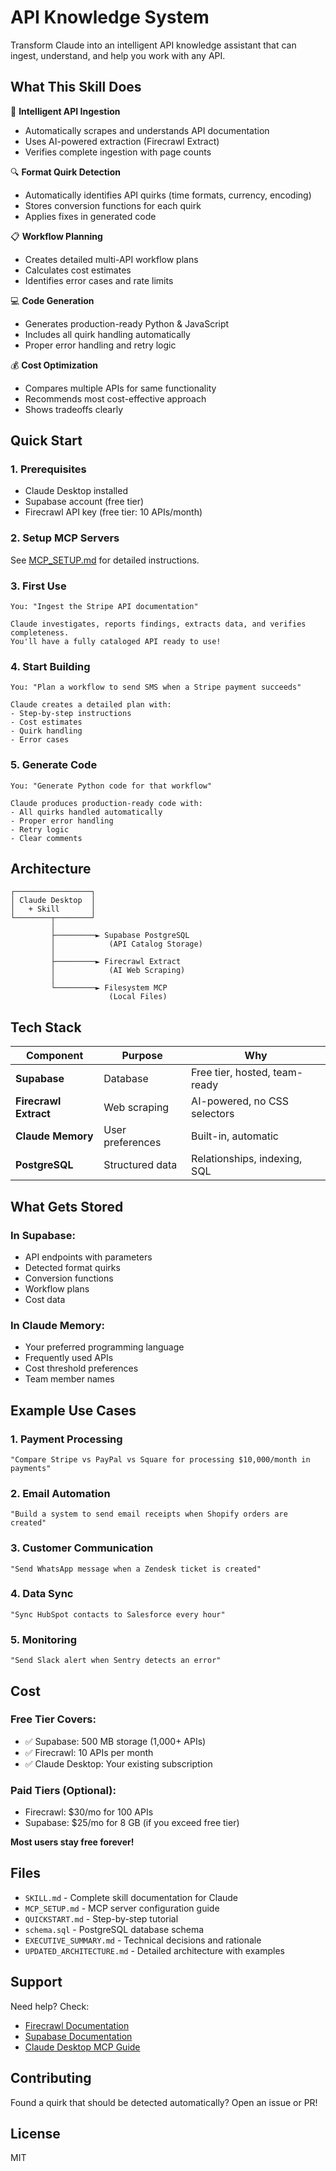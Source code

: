 # API Knowledge System

Transform Claude into an intelligent API knowledge assistant that can ingest, understand, and help you work with any API.

## What This Skill Does

🧠 **Intelligent API Ingestion**
- Automatically scrapes and understands API documentation
- Uses AI-powered extraction (Firecrawl Extract)
- Verifies complete ingestion with page counts

🔍 **Format Quirk Detection**
- Automatically identifies API quirks (time formats, currency, encoding)
- Stores conversion functions for each quirk
- Applies fixes in generated code

📋 **Workflow Planning**
- Creates detailed multi-API workflow plans
- Calculates cost estimates
- Identifies error cases and rate limits

💻 **Code Generation**
- Generates production-ready Python & JavaScript
- Includes all quirk handling automatically
- Proper error handling and retry logic

💰 **Cost Optimization**
- Compares multiple APIs for same functionality
- Recommends most cost-effective approach
- Shows tradeoffs clearly

## Quick Start

### 1. Prerequisites
- Claude Desktop installed
- Supabase account (free tier)
- Firecrawl API key (free tier: 10 APIs/month)

### 2. Setup MCP Servers

See [MCP_SETUP.md](./MCP_SETUP.md) for detailed instructions.

### 3. First Use

```
You: "Ingest the Stripe API documentation"

Claude investigates, reports findings, extracts data, and verifies completeness.
You'll have a fully cataloged API ready to use!
```

### 4. Start Building

```
You: "Plan a workflow to send SMS when a Stripe payment succeeds"

Claude creates a detailed plan with:
- Step-by-step instructions
- Cost estimates
- Quirk handling
- Error cases
```

### 5. Generate Code

```
You: "Generate Python code for that workflow"

Claude produces production-ready code with:
- All quirks handled automatically
- Proper error handling
- Retry logic
- Clear comments
```

## Architecture

```
┌─────────────────┐
│ Claude Desktop  │
│   + Skill       │
└────────┬────────┘
         │
         ├─────────► Supabase PostgreSQL
         │            (API Catalog Storage)
         │
         ├─────────► Firecrawl Extract  
         │            (AI Web Scraping)
         │
         └─────────► Filesystem MCP
                      (Local Files)
```

## Tech Stack

| Component | Purpose | Why |
|-----------|---------|-----|
| **Supabase** | Database | Free tier, hosted, team-ready |
| **Firecrawl Extract** | Web scraping | AI-powered, no CSS selectors |
| **Claude Memory** | User preferences | Built-in, automatic |
| **PostgreSQL** | Structured data | Relationships, indexing, SQL |

## What Gets Stored

### In Supabase:
- API endpoints with parameters
- Detected format quirks
- Conversion functions
- Workflow plans
- Cost data

### In Claude Memory:
- Your preferred programming language
- Frequently used APIs
- Cost threshold preferences
- Team member names

## Example Use Cases

### 1. Payment Processing
```
"Compare Stripe vs PayPal vs Square for processing $10,000/month in payments"
```

### 2. Email Automation
```
"Build a system to send email receipts when Shopify orders are created"
```

### 3. Customer Communication
```
"Send WhatsApp message when a Zendesk ticket is created"
```

### 4. Data Sync
```
"Sync HubSpot contacts to Salesforce every hour"
```

### 5. Monitoring
```
"Send Slack alert when Sentry detects an error"
```

## Cost

### Free Tier Covers:
- ✅ Supabase: 500 MB storage (1,000+ APIs)
- ✅ Firecrawl: 10 APIs per month
- ✅ Claude Desktop: Your existing subscription

### Paid Tiers (Optional):
- Firecrawl: $30/mo for 100 APIs
- Supabase: $25/mo for 8 GB (if you exceed free tier)

**Most users stay free forever!**

## Files

- `SKILL.md` - Complete skill documentation for Claude
- `MCP_SETUP.md` - MCP server configuration guide
- `QUICKSTART.md` - Step-by-step tutorial
- `schema.sql` - PostgreSQL database schema
- `EXECUTIVE_SUMMARY.md` - Technical decisions and rationale
- `UPDATED_ARCHITECTURE.md` - Detailed architecture with examples

## Support

Need help? Check:
- [Firecrawl Documentation](https://docs.firecrawl.dev/)
- [Supabase Documentation](https://supabase.com/docs)
- [Claude Desktop MCP Guide](https://modelcontextprotocol.io/)

## Contributing

Found a quirk that should be detected automatically? Open an issue or PR!

## License

MIT